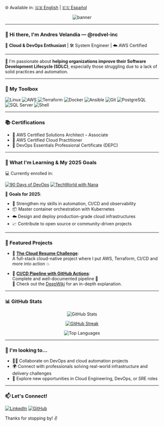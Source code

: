 🌐 Available in: [🇬🇧 English](https://github.com/rodvel-inc) | [🇪🇸 Español](https://github.com/rodvel-inc/rodvel-inc/blob/main/README.es.md)
<!-- Banner personal (puedes reemplazar con una imagen personalizada tuya) -->
<p align="center">
  <img src="https://capsule-render.vercel.app/api?type=waving&color=0:232F3E,100:00A3E0&height=200&section=header&text=Andres%20Velandia%20|%20rodvel-inc&fontSize=36&fontAlign=50&fontColor=ffffff" alt="banner">
</p>

---

### 👋 Hi there, I'm Andres Velandia — @rodvel-inc

🚀 **Cloud & DevOps Enthusiast** | 🛠️ System Engineer | ☁️ AWS Certified

---

🎯 I'm passionate about **helping organizations improve their Software Development Lifecycle (SDLC)**, especially those struggling due to a lack of solid practices and automation.

---

### 🔧 My Toolbox  
![Linux](https://img.shields.io/badge/Linux-FCC624?logo=linux&logoColor=black&style=for-the-badge)
![AWS](https://img.shields.io/badge/AWS-232F3E?logo=amazon-aws&logoColor=white&style=for-the-badge)
![Terraform](https://img.shields.io/badge/Terraform-623CE4?logo=terraform&logoColor=white&style=for-the-badge)
![Docker](https://img.shields.io/badge/Docker-2496ED?logo=docker&logoColor=white&style=for-the-badge)
![Ansible](https://img.shields.io/badge/Ansible-EE0000?logo=ansible&logoColor=white&style=for-the-badge)
![Git](https://img.shields.io/badge/Git-F05032?logo=git&logoColor=white&style=for-the-badge)
![PostgreSQL](https://img.shields.io/badge/PostgreSQL-336791?logo=postgresql&logoColor=white&style=for-the-badge)
![SQL Server](https://img.shields.io/badge/SQL_Server-CC2927?logo=microsoft-sql-server&logoColor=white&style=for-the-badge)
![Shell](https://img.shields.io/badge/Shell-89E051?logo=gnu-bash&logoColor=black&style=for-the-badge)

---

### 📚 Certifications  
- 🏅 AWS Certified Solutions Architect – Associate  
- 🏅 AWS Certified Cloud Practitioner  
- 🏅 DevOps Essentials Professional Certificate (DEPC)

---

### 🌱 What I'm Learning & My 2025 Goals

💻 Currently enrolled in:

[![90 Days of DevOps](https://img.shields.io/badge/90DaysOfDevOps-Bootcamp-blue?style=for-the-badge)](https://90daysdevops.295devops.com/)
[![TechWorld with Nana](https://img.shields.io/badge/TechWorld%20with%20Nana-DevOps%20Bootcamp-ff69b4?style=for-the-badge)](https://www.techworld-with-nana.com/devops-bootcamp)

🎯 **Goals for 2025**:
- 🧠 Strengthen my skills in automation, CI/CD and observability  
- 📦 Master container orchestration with Kubernetes  
- ☁️ Design and deploy production-grade cloud infrastructures  
- 📈 Contribute to open source or community-driven projects

---

### 🌟 Featured Projects

- 🔗 [**The Cloud Resume Challenge**](https://github.com/rodvel-inc/Final):  
  A full-stack cloud-native project where I put AWS, Terraform, CI/CD and more into action 💥

- 🔧 [**CI/CD Pipeline with GitHub Actions**](https://github.com/rodvel-inc/githubActions2):  
  Complete and well-documented pipeline 🚀  
  📖 Check out the [DeepWiki](https://deepwiki.com/rodvel-inc/githubActions2/1-overview) for an in-depth explanation.

---

### 📊 GitHub Stats

<p align="center">
  <img src="https://github-readme-stats.vercel.app/api?username=rodvel-inc&show_icons=true&theme=github_dark&hide_border=true&border_radius=8" alt="GitHub Stats" />
</p>

<p align="center">
  <a href="https://git.io/streak-stats"><img src="https://streak-stats.demolab.com?user=rodvel-inc&theme=github-dark-blue&hide_border=true&border_radius=8&date_format=M%20j%5B%2C%20Y%5D" alt="GitHub Streak" /></a>
</p>

<p align="center">
  <img src="https://github-readme-stats.vercel.app/api/top-langs/?username=rodvel-inc&layout=compact&theme=github_dark&hide_border=true&border_radius=8" alt="Top Languages" />
</p>

---

### 👀 I'm looking to...

- 👨‍💻 Collaborate on DevOps and cloud automation projects  
- 🌍 Connect with professionals solving real-world infrastructure and delivery challenges  
- 💼 Explore new opportunities in Cloud Engineering, DevOps, or SRE roles

---

### 📫 Let's Connect!

[![LinkedIn](https://img.shields.io/badge/LinkedIn-blue?logo=linkedin&style=for-the-badge)](https://www.linkedin.com/in/andresjvelandiae/)
[![GitHub](https://img.shields.io/badge/GitHub-000000?logo=github&style=for-the-badge)](https://github.com/rodvel-inc)

Thanks for stopping by! ✌️
